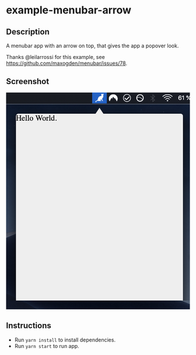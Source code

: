 # example-menubar-arrow

## Description

A menubar app with an arrow on top, that gives the app a popover look.

Thanks @leilarrossi for this example, see https://github.com/maxogden/menubar/issues/78.

## Screenshot

![screenshot](./screenshot.png)

## Instructions

- Run `yarn install` to install dependencies.
- Run `yarn start` to run app.
